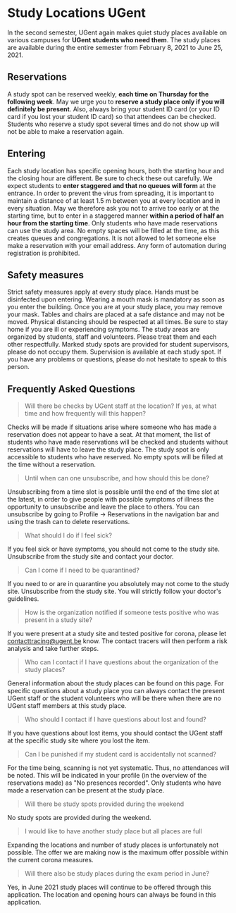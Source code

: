 # Study Locations UGent

In the second semester, UGent again makes quiet study places available on various campuses for **UGent students who need them**.
The study places are available during the entire semester from February 8, 2021 to June 25, 2021.

## Reservations
A study spot can be reserved weekly, **each time on Thursday for the following week**. May we urge you to **reserve a study place only if you will definitely be present**. Also, always bring your student ID card (or your ID card if you lost your student ID card) so that attendees can be checked. Students who reserve a study spot several times and do not show up will not be able to make a reservation again.

## Entering
Each study location has specific opening hours, both the starting hour and the closing hour are different. Be sure to check these out carefully. We expect students to **enter staggered and that no queues will form** at the entrance. In order to prevent the virus from spreading, it is important to maintain a distance of at least 1.5 m between you at every location and in every situation. May we therefore ask you not to arrive too early or at the starting time, but to enter in a staggered manner **within a period of half an hour from the starting time**.
Only students who have made reservations can use the study area. No empty spaces will be filled at the time, as this creates queues and congregations. It is not allowed to let someone else make a reservation with your email address. Any form of automation during registration is prohibited.

## Safety measures
Strict safety measures apply at every study place. Hands must be disinfected upon entering. Wearing a mouth mask is mandatory as soon as you enter the building. Once you are at your study place, you may remove your mask. Tables and chairs are placed at a safe distance and may not be moved. Physical distancing should be respected at all times. Be sure to stay home if you are ill or experiencing symptoms.
The study areas are organized by students, staff and volunteers. Please treat them and each other respectfully. Marked study spots are provided for student supervisors, please do not occupy them. Supervision is available at each study spot. If you have any problems or questions, please do not hesitate to speak to this person.

## Frequently Asked Questions

> Will there be checks by UGent staff at the location? If yes, at what time and how frequently will this happen?

Checks will be made if situations arise where someone who has made a reservation does not appear to have a seat. At that moment, the list of students who have made reservations will be checked and students without reservations will have to leave the study place. The study spot is only accessible to students who have reserved. No empty spots will be filled at the time without a reservation.

> Until when can one unsubscribe, and how should this be done?

Unsubscribing from a time slot is possible until the end of the time slot at the latest, in order to give people with possible symptoms of illness the opportunity to unsubscribe and leave the place to others. You can unsubscribe by going to Profile -> Reservations in the navigation bar and using the trash can to delete reservations.

> What should I do if I feel sick?

If you feel sick or have symptoms, you should not come to the study site. Unsubscribe from the study site and contact your doctor.

> Can I come if I need to be quarantined?

If you need to or are in quarantine you absolutely may not come to the study site. Unsubscribe from the study site. You will strictly follow your doctor's guidelines.

> How is the organization notified if someone tests positive who was present in a study site?

If you were present at a study site and tested positive for corona, please let contacttracing@ugent.be know. The contact tracers will then perform a risk analysis and take further steps.

> Who can I contact if I have questions about the organization of the study places?

General information about the study places can be found on this page. For specific questions about a study place you can always contact the present UGent staff or the student volunteers who will be there when there are no UGent staff members at this study place.

> Who should I contact if I have questions about lost and found?

If you have questions about lost items, you should contact the UGent staff at the specific study site where you lost the item.

> Can I be punished if my student card is accidentally not scanned?

For the time being, scanning is not yet systematic. Thus, no attendances will be noted. This will be indicated in your profile (in the overview of the reservations made) as "No presences recorded". Only students who have made a reservation can be present at the study place.

> Will there be study spots provided during the weekend

No study spots are provided during the weekend.

> I would like to have another study place but all places are full

Expanding the locations and number of study places is unfortunately not possible. The offer we are making now is the maximum offer possible within the current corona measures.

> Will there also be study places during the exam period in June?

Yes, in June 2021 study places will continue to be offered through this application. The location and opening hours can always be found in this application. 